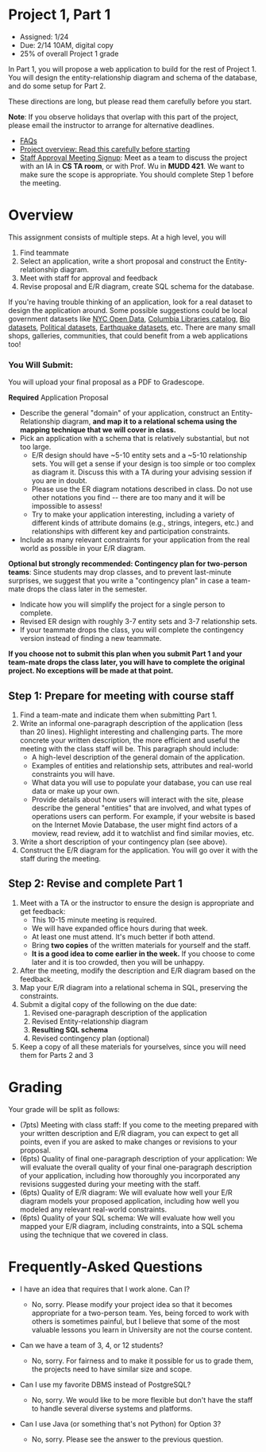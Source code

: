 # Project 1, Part 1

* Assigned: 1/24
* Due: 2/14 10AM, digital copy
* 25% of overall Project 1 grade

In Part 1, you will propose a web application to build for the rest of Project 1.  You will design the entity-relationship diagram and schema of the database, and do some setup for Part 2.

These directions are long, but please read them carefully before you start.

**Note**: If you observe holidays that overlap with this part of the project, please email the instructor to arrange for alternative deadlines.

* [FAQs](#frequently-asked-questions)
* [Project overview: Read this carefully before starting](../../)
* [Staff Approval Meeting Signup](https://calendar.google.com/calendar/selfsched?sstoken=UUlBaFJZbUNvTmp4fGRlZmF1bHR8YzJiMGQ3OTA1NzNmMDY1YjMxYzVlNzQ5OWFjOGM5OTI): Meet as a team to discuss the project with an IA in **CS TA room**, or with Prof. Wu in **MUDD 421**. We want to make sure the scope is appropriate. You should complete Step 1 before the meeting. 
<!--* CVN students still need to meet us for project 1 part 1, the local teammate can represent both of you. For teams that both students are remote, we will use Skype to meet. If you have a large time difference (e.g., singapore) then arrange so that the staff member knows.-->


# Overview 

This assignment consists of multiple steps.  At a high level, you will

1. Find teammate
1. Select an application, write a short proposal and construct the Entity-relationship diagram.
1. Meet with staff for approval and feedback
1. Revise proposal and E/R diagram, create SQL schema for the database.

If you're having trouble thinking of an application, look for a real dataset to design the application around.  Some possible suggestions could be local government datasets like [NYC Open Data](https://opendata.cityofnewyork.us/), [Columbia Libraries catalog](https://library.columbia.edu/bts/clio-data.html), [Bio datasets](https://github.com/OpenGene/awesome-bio-datasets), [Political datasets](https://fivethirtyeight.com/features/why-were-sharing-3-million-russian-troll-tweets/), [Earthquake datasets](https://earthquake.usgs.gov/data/data.php), etc.  There are many small shops, galleries, communities, that could benefit from a web applications too!


### You Will Submit:

You will upload your final proposal as a PDF to Gradescope.

**Required** Application Proposal

* Describe the general "domain" of your application, construct an Entity-Relationship
  diagram, **and map it to a relational schema using the mapping technique 
  that we will cover in class.**
* Pick an application with a schema that is relatively substantial, but not too large. 
  * E/R design should have ~5-10 entity sets and a ~5-10 relationship sets. 
    You will get a sense if your design is too simple or too complex as diagram it.
    Discuss this with a TA during your advising session if you are in doubt.
  * Please use the ER diagram notations described in class.  Do not use other notations you find -- there are too many and it will be impossible to assess!
  * Try to make your application interesting, including a variety of different kinds of attribute 
    domains (e.g., strings, integers, etc.) and relationships with different key and 
    participation constraints.
* Include as many relevant constraints for your application from the 
  real world as possible in your E/R diagram.

<a name="contingency"></a> **Optional but strongly recommended: Contingency plan for two-person teams**:
  Since students may drop classes, and to prevent last-minute surprises, we suggest that you 
  write a "contingency plan" in case a team-mate drops the class  later in the semester. 

* Indicate how you will simplify the project for a single person to complete. 
* Revised ER design with roughly 3-7 entity sets and 3-7 relationship sets.
* If your teammate drops the class, you will  complete the contingency version instead of finding a new teammate.

**If you choose not to submit this plan when you submit Part 1 and your team-mate drops the class later, you will have to complete the original project. No exceptions will be made at that point.**



## Step 1: Prepare for meeting with course staff

1. Find a team-mate and indicate them when submitting Part 1.
1. Write an informal one-paragraph description of the application (less than 20 lines). Highlight interesting and challenging parts. The more concrete your written description, the more efficient and useful the meeting with the class staff will be. This paragraph should include:
    * A high-level description of the general domain of the application. 
    * Examples of entities and relationship sets, attributes and real-world constraints you will have.
    * What data you will use to populate your database, you can use real data or make up your own.
    * Provide details about how users will interact with the site, please describe the general "entities" that are involved, and what types of operations users can perform. For example, if your website is based on the Internet Movie Database, the user might find actors of a moview, read review, add it to watchlist and find similar movies, etc.
1. Write a short description of your contingency plan (see above).
1. Construct the E/R diagram for the application. You will go over it with the staff during the meeting.
 
 
## Step 2: Revise and complete Part 1
 
1. Meet with a TA or the instructor to ensure the design is appropriate and get feedback:
    * This 10-15 minute meeting is required.
    * We will have expanded office hours during that week.
    * At least one must attend.  It's much better if both attend.
    * Bring **two copies** of the written materials for yourself and the staff.
    * **It is a good idea to come earlier in the week.**  If you choose to come later and it is too crowded, then you will be unhappy.
1. After the meeting, modify the description and E/R diagram based on the feedback.
1. Map your E/R diagram into a relational schema in SQL, preserving the constraints.
1. Submit a digital copy of the following on the due date:
    1. Revised one-paragraph description of the application
    2. Revised Entity-relationship diagram
    3. **Resulting SQL schema**
    4. Revised contingency plan (optional)
1. Keep a copy of all these materials for yourselves, since you will need them for Parts 2 and 3 


# Grading

Your grade will be split as follows:

* (7pts) Meeting with class staff: If you come to the meeting prepared with your written description and E/R diagram, you can expect to get all points, even if you are asked to make changes or revisions to your proposal.
* (6pts) Quality of final one-paragraph description of your application: We will evaluate the overall quality of your final one-paragraph description of your application, including how thoroughly you incorporated any revisions suggested during your meeting with the staff.
* (6pts) Quality of E/R diagram: We will evaluate how well your E/R diagram models your proposed application, including how well you modeled any relevant real-world constraints.
* (6pts) Quality of your SQL schema: We will evaluate how well you mapped your E/R diagram, including constraints, into a SQL schema using the technique that we covered in class.


# Frequently-Asked Questions
<a name="faq"></a>

* I have an idea that requires that I work alone. Can I?
    * No, sorry. Please modify your project idea so that it becomes appropriate for a two-person team. Yes, being forced to work with others is sometimes painful, but I believe that some of the most valuable lessons you learn in University are not the course content.

* Can we have a team of 3, 4, or 12 students?
    * No, sorry. For fairness and to make it possible for us to grade them, the projects need to have similar size and scope.

* Can I use my favorite DBMS instead of PostgreSQL?
    * No, sorry.  We would like to be more flexible but don't have the staff to handle several diverse systems and platforms.

* Can I use Java (or something that's not Python) for Option 3?
    * No, sorry. Please see the answer to the previous question.
    
<!--* I'm a CVN student, is the IA meeting mandotory?
    * Yes, you still need to meet us for project 1 part 1. The local teammate can represent both of you, if both students are remote, we will use Skype to meet. -->
